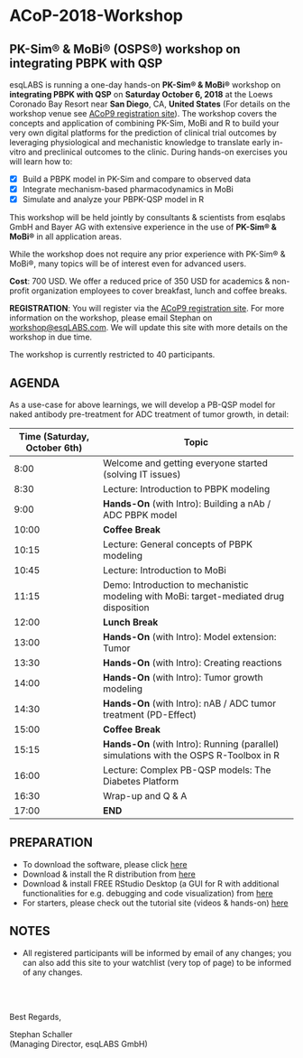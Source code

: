 # ACoP-2018-Workshop

## PK-Sim® &amp; MoBi® (OSPS®) workshop on integrating PBPK with QSP

esqLABS is running a one-day hands-on **PK-Sim® & MoBi®** workshop on **integrating PBPK with QSP** on **Saturday October 6, 2018** at the Loews Coronado Bay Resort near **San Diego**, CA, **United States** (For details on the workshop venue see [ACoP9 registration site](http://www.acop7.org/)). The workshop covers the concepts and application of combining PK-Sim, MoBi and R to build your very own digital platforms for the prediction of clinical trial outcomes by leveraging physiological and mechanistic knowledge to translate early in-vitro and preclinical outcomes to the clinic. During hands-on exercises you will learn how to:

- [x] Build a PBPK model in PK-Sim and compare to observed data
- [x] Integrate mechanism-based pharmacodynamics in MoBi
- [x] Simulate and analyze your PBPK-QSP model in R

This workshop will be held jointly by consultants & scientists from esqlabs GmbH and Bayer AG with extensive experience in the use of **PK-Sim® & MoBi®** in all application areas. 

While the workshop does not require any prior experience with PK-Sim® & MoBi®, many topics will be of interest even for advanced users.

**Cost**: 700 USD. We offer a reduced price of 350 USD for academics & non-profit organization employees to cover breakfast, lunch and coffee breaks. 

**REGISTRATION**: You will register via the [ACoP9 registration site](http://www.acop7.org/). For more information on the workshop, please email Stephan on workshop@esqLABS.com. We will update this site with more details on the workshop in due time.

The workshop is currently restricted to 40 participants.

## AGENDA

As a use-case for above learnings, we will develop a PB-QSP model for naked antibody pre-treatment for ADC treatment of tumor growth, in detail:

| Time (Saturday, October 6th) | Topic |
| ------------- | ------------- |
| 8:00 | Welcome and getting everyone started (solving IT issues) |
| 8:30 | Lecture: Introduction to PBPK modeling|
| 9:00 | **Hands-On** (with Intro): Building a nAb / ADC PBPK model |
| 10:00 | **Coffee Break** |
| 10:15 | Lecture: General concepts of PBPK modeling|
| 10:45 | Lecture: Introduction to MoBi |
| 11:15 | Demo: Introduction to mechanistic modeling with MoBi: target-mediated drug disposition |
| 12:00 | **Lunch Break** |
| 13:00 | **Hands-On** (with Intro): Model extension: Tumor |
| 13:30 | **Hands-On** (with Intro): Creating reactions |
| 14:00 | **Hands-On** (with Intro): Tumor growth modeling |
| 14:30 | **Hands-On** (with Intro): nAB / ADC tumor treatment (PD-Effect) |
| 15:00 | **Coffee Break** |
| 15:15 | **Hands-On** (with Intro): Running (parallel) simulations with the OSPS R-Toolbox in R |
| 16:00 | Lecture: Complex PB-QSP models: The Diabetes Platform |
| 16:30 | Wrap-up and Q & A |
| 17:00 | **END** |

## PREPARATION

- To download the software, please click [here]( http://setup.open-systems-pharmacology.org )
- Download & install the R distribution from [here](https://cran.r-project.org/bin/windows/base/ )
- Download & install FREE RStudio Desktop (a GUI for R with additional functionalities for e.g. debugging and code visualization) from [here]( https://www.rstudio.com/products/rstudio/download/ )
- For starters, please check out the tutorial site (videos &amp; hands-on) [here](http://www.open-systems-pharmacology.org/#tutorials)

## NOTES

- All registered participants will be informed by email of any changes; you can also add this site to your watchlist (very top of page) to be informed of any changes.

<br />
<br />

Best Regards,

Stephan Schaller <br />
(Managing Director, esqLABS GmbH)
